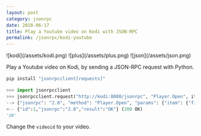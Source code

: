 ```yaml
---
layout: post
category: jsonrpc
date: 2018-06-17
title: Play a Youtube video on Kodi with JSON-RPC
permalink: /jsonrpc/kodi-youtube
---
```

<div class="wide-logos" markdown="1">
![kodi](/assets/kodi.png)
![plus](/assets/plus.png)
![json](/assets/json.png)
</div>

Play a Youtube video on Kodi, by sending a JSON-RPC request with Python.

```sh
pip install "jsonrpcclient[requests]"
```

```python
>>> import jsonrpcclient
>>> jsonrpcclient.request("http://kodi:8080/jsonrpc", "Player.Open", item={"file": "plugin://plugin.video.youtube/?action=play_video&videoid=QwSazmPRfaI"})
--> {"jsonrpc": "2.0", "method": "Player.Open", "params": {"item": {"file": "plugin://plugin.video.youtube/?action=play_video&videoid=QwSazmPRfaI"}}, "id": 1}
<-- {"id":1,"jsonrpc":"2.0","result":"OK"} (200 OK)
'OK'
```

Change the `videoid` to your video.
